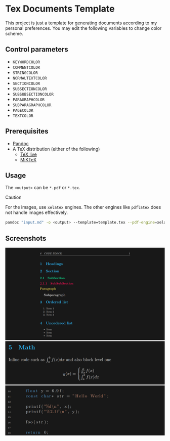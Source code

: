 # Tex Documents Template
This project is just a template for generating documents according to my personal preferences.
You may edit the following variables to change color scheme.

## Control parameters
- `KEYWORDCOLOR`
- `COMMENTCOLOR`
- `STRINGCOLOR`
- `NORMALTEXTCOLOR`
- `SECTIONCOLOR`
- `SUBSECTIONCOLOR`
- `SUBSUBSECTIONCOLOR`
- `PARAGRAPHCOLOR`
- `SUBPARAGRAPHCOLOR`
- `PAGECOLOR`
- `TEXTCOLOR`

## Prerequisites
- [Pandoc](https://pandoc.org/installing.html)
- A TeX distribution (either of the following)
    - [TeX live](https://www.tug.org/texlive/)
    - [MiKTeX](https://miktex.org/)

## Usage
The `<output>` can be `*.pdf` or `*.tex`.

> [!CAUTION]
> For the images, use `xelatex` engines. The other engines like `pdflatex` does not handle images effectively.

```bash
pandoc "input.md" -o <output> --template=template.tex --pdf-engine=xelatex --listings
```

## Screenshots
![img_1](assets/ss_1.png)
![img_2](assets/ss_2.png)
![img_3](assets/ss_3.png)
